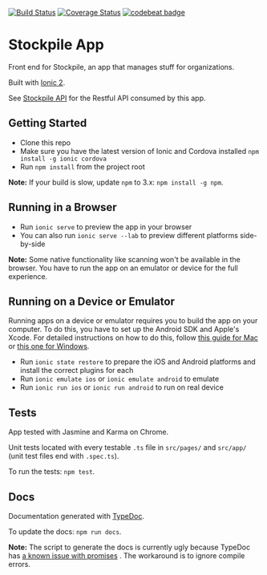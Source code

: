 [![Build Status](https://travis-ci.org/emmanuelroussel/stockpile-app.svg?branch=master)](https://travis-ci.org/emmanuelroussel/stockpile-app)
[![Coverage Status](https://coveralls.io/repos/github/emmanuelroussel/stockpile-app/badge.svg)](https://coveralls.io/github/emmanuelroussel/stockpile-app)
[![codebeat badge](https://codebeat.co/badges/d0387971-f205-4146-8946-b8a8a8d1d2e2)](https://codebeat.co/projects/github-com-emmanuelroussel-stockpile-app)

# Stockpile App
Front end for Stockpile, an app that manages stuff for organizations.

Built with [Ionic 2](https://github.com/driftyco/ionic).

See [Stockpile API](https://github.com/AdamVig/stockpile-api) for the Restful API consumed by this app.

## Getting Started
- Clone this repo
- Make sure you have the latest version of Ionic and Cordova installed `npm install -g ionic cordova`
- Run `npm install` from the project root

**Note:** If your build is slow, update `npm` to 3.x: `npm install -g npm`.

## Running in a Browser
- Run `ionic serve` to preview the app in your browser
- You can also run `ionic serve --lab` to preview different platforms side-by-side

**Note:** Some native functionality like scanning won't be available in the browser. You have to run the app on an emulator or device for the full experience.

## Running on a Device or Emulator
Running apps on a device or emulator requires you to build the app on your computer. To do this, you have to set up the Android SDK and Apple's Xcode. For detailed instructions on how to do this, follow [this guide for Mac](https://ionicframework.com/docs/v2/resources/platform-setup/mac-setup.html) or [this one for Windows](https://ionicframework.com/docs/v2/resources/platform-setup/windows-setup.html).

- Run `ionic state restore` to prepare the iOS and Android platforms and install the correct plugins for each
- Run `ionic emulate ios` or `ionic emulate android` to emulate
- Run `ionic run ios` or `ionic run android` to run on real device

## Tests
App tested with Jasmine and Karma on Chrome.

Unit tests located with every testable `.ts` file in `src/pages/` and `src/app/` (unit test files end with `.spec.ts`).

To run the tests: `npm test`.

## Docs
Documentation generated with [TypeDoc](https://github.com/TypeStrong/typedoc).

To update the docs: `npm run docs`.

**Note:** The script to generate the docs is currently ugly because TypeDoc has [a known issue with promises](https://github.com/TypeStrong/typedoc/issues/327) . The workaround is to ignore compile errors.
